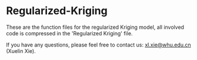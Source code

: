 # Regularized-Kriging
These are the function files for the regularized Kriging model, all involved code is compressed in the 'Regularized Kriging' file.

If you have any questions, please feel free to contact us: xl.xie@whu.edu.cn (Xuelin Xie).
